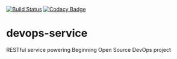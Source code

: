 [![Build Status](https://travis-ci.org/tomd8451/devops-service.svg?branch=master)](https://travis-ci.org/tomd8451/devops-service) 
[![Codacy Badge](https://api.codacy.com/project/badge/Grade/5007f3c556da40f6b2ab93d25a0bda62)](https://www.codacy.com/app/tomd8451/devops-service?utm_source=github.com&amp;utm_medium=referral&amp;utm_content=tomd8451/devops-service&amp;utm_campaign=Badge_Grade)

# devops-service
RESTful service powering Beginning Open Source DevOps project

